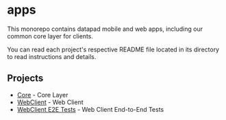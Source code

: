 # apps

This monorepo contains datapad mobile and web apps, including our common core layer for clients.

You can read each project's respective README file located in its directory to read instructions and details.

## Projects

- [Core](./core) - Core Layer
- [WebClient](./webclient) - Web Client
- [WebClient E2E Tests](./webclient.e2e) - Web Client End-to-End Tests
